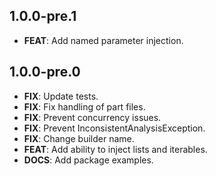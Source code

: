 ## 1.0.0-pre.1

 - **FEAT**: Add named parameter injection.

## 1.0.0-pre.0

 - **FIX**: Update tests.
 - **FIX**: Fix handling of part files.
 - **FIX**: Prevent concurrency issues.
 - **FIX**: Prevent InconsistentAnalysisException.
 - **FIX**: Change builder name.
 - **FEAT**: Add ability to inject lists and iterables.
 - **DOCS**: Add package examples.

